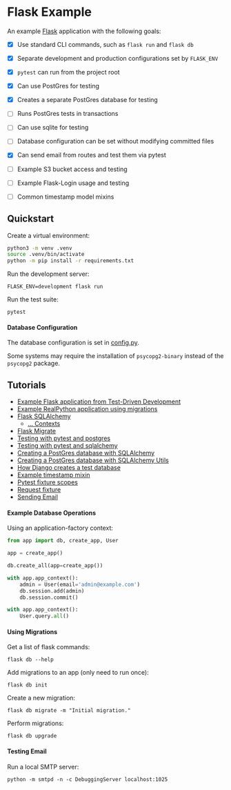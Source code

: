 Flask Example
====

An example [Flask](https://flask.palletsprojects.com/en/2.0.x/) application with the following goals:

- [X] Use standard CLI commands, such as `flask run` and `flask db`
- [X] Separate development and production configurations set by `FLASK_ENV`
- [x] `pytest` can run from the project root
- [x] Can use PostGres for testing
- [x] Creates a separate PostGres database for testing
- [ ] Runs PostGres tests in transactions
- [ ] Can use sqlite for testing
- [ ] Database configuration can be set without modifying committed files
- [X] Can send email from routes and test them via pytest
- [ ] Example S3 bucket access and testing
- [ ] Example Flask-Login usage and testing
- [ ] Common timestamp model mixins


## Quickstart

Create a virtual environment:

```sh
python3 -m venv .venv
source .venv/bin/activate
python -m pip install -r requirements.txt
```

Run the development server:

    FLASK_ENV=development flask run


Run the test suite:

    pytest


#### Database Configuration

The database configuration is set in [config.py](app/config.py).

Some systems may require the installation of `psycopg2-binary` instead of the `psycopg2` package.


## Tutorials

* [Example Flask application from Test-Driven Development](https://github.com/mjhea0/flaskr-tdd)
* [Example RealPython application using migrations](https://realpython.com/flask-by-example-part-2-postgres-sqlalchemy-and-alembic/)
* [Flask SQLAlchemy](https://flask-sqlalchemy.palletsprojects.com/en/2.x/)
  - [... Contexts](https://flask-sqlalchemy.palletsprojects.com/en/2.x/contexts/)
* [Flask Migrate](https://flask-migrate.readthedocs.io/en/latest/)
* [Testing with pytest and postgres](http://alexmic.net/flask-sqlalchemy-pytest/)
* [Testing with pytest and sqlalchemy](https://xvrdm.github.io/2017/07/03/testing-flask-sqlalchemy-database-with-pytest/)
* [Creating a PostGres database with SQLAlchemy](https://stackoverflow.com/a/8977109/868330)
* [Creating a PostGres database with SQLAlchemy Utils](https://github.com/kvesteri/sqlalchemy-utils)
* [How Django creates a test database](https://github.com/django/django/blob/ca9872905559026af82000e46cde6f7dedc897b6/django/db/backends/base/creation.py)
* [Example timestamp mixin](https://flask-sqlalchemy.palletsprojects.com/en/2.x/customizing/#model-mixins)
* [Pytest fixture scopes](https://docs.pytest.org/en/6.2.x/fixture.html#fixture-scopes)
* [Request fixture](https://medium.com/opsops/deepdive-into-pytest-parametrization-cb21665c05b9)
* [Sending Email](https://pythonhosted.org/Flask-Mail/)


#### Example Database Operations


Using an application-factory context:

```py
from app import db, create_app, User

app = create_app()

db.create_all(app=create_app())

with app.app_context():
    admin = User(email='admin@example.com')
    db.session.add(admin)
    db.session.commit()

with app.app_context():
    User.query.all()
```


#### Using Migrations

Get a list of flask commands:

    flask db --help

Add migrations to an app (only need to run once):

    flask db init

Create a new migration:

    flask db migrate -m "Initial migration."

Perform migrations:

    flask db upgrade


#### Testing Email

Run a local SMTP server:

    python -m smtpd -n -c DebuggingServer localhost:1025

